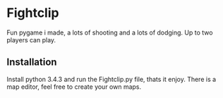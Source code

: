 # Fightclip
Fun pygame i made, a lots of shooting and a lots of dodging. Up to two players can play.

## Installation
Install python 3.4.3 and run the Fightclip.py file, thats it enjoy.
There is a map editor, feel free to create your own maps.
